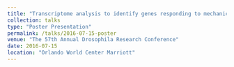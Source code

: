 ```yaml
---
title: "Transcriptome analysis to identify genes responding to mechanical force in developing *Drosophila* embryos"
collection: talks
type: "Poster Presentation"
permalink: /talks/2016-07-15-poster
venue: "The 57th Annual Drosophila Research Conference"
date: 2016-07-15
location: "Orlando World Center Marriott"
---
```


